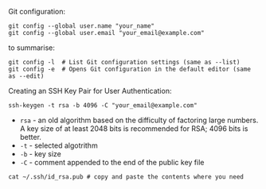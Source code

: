 Git configuration:
```shell
git config --global user.name "your_name"
git config --global user.email "your_email@example.com"
```
to summarise:
```shell
git config -l  # List Git configuration settings (same as --list)
git config -e  # Opens Git configuration in the default editor (same as --edit)
```

Creating an SSH Key Pair for User Authentication:
```shell
ssh-keygen -t rsa -b 4096 -C "your_email@example.com"
```
- `rsa` - an old algorithm based on the difficulty of factoring large numbers. A key size of at least 2048 bits is recommended for RSA; 4096 bits is better.
- `-t` - selected algotrithm
- `-b` - key size
- `-C` - comment appended to the end of the public key file
```Shell
cat ~/.ssh/id_rsa.pub # copy and paste the contents where you need
```
